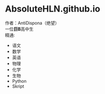 # AbsoluteHLN.github.io
作者：AntiDispona（绝望）  
一位**巨B**高中生  
精通:  
* 语文
* 数学
* 英语
* 物理
* 化学
* 生物
* Python
* Skript

